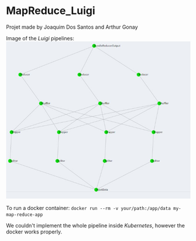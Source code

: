 # MapReduce_Luigi
Projet made by Joaquim Dos Santos and Arthur Gonay

Image of the _Luigi_ pipelines:
![image of the pipelines](f60b1cab-f45e-4fe6-8f19-a34e0511f735.jpg)

To run a docker container:
```docker run --rm -v your/path:/app/data my-map-reduce-app```

We couldn't implement the whole pipeline inside _Kubernetes_, however the docker works properly.
